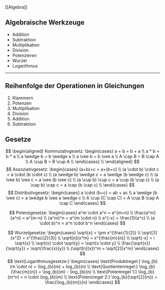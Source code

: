 [[Algebra]]
## Algebraische Werkzeuge

- Addition
- Subtraktion
- Multiplikation
- Division
- Potenzieren
- Wurzel
- Logarithmus

---
## Reihenfolge der Operationen in Gleichungen

1. Klammern
2. Potenzen
3. Multiplikation
4. Division
5. Addition
6. Subtraktion
## Gesetze
$$
\begin{aligned}
Kommutativgesetz:
\begin{cases}
a + b = b + a \\
a * b = b * a \\
a \wedge b = b \wedge a \\
a \vee b = b \vee a \\
A \cap B = B \cap A \\
A \cup B = B \cup A \\
\end{cases} \\
\end{aligned}
$$
$$
Assoziativgesetz:
\begin{cases}
(a+b)+c = a+(b+c) \\
(a \cdot b) \cdot c = a \cdot (b \cdot c) \\
(a \wedge b) \wedge c = a \wedge (b \wedge c) \\
(a \vee b) \vee c = a \vee (b \vee c) \\
(a \cup b) \cup c = a \cup (b \cup c) \\
(a \cap b) \cap c = a \cap (b \cap c) \\
\end{cases}
$$
$$
Distributivgesetz:
\begin{cases}
a \cdot (b+c)       = ab + ac \\
a \wedge (b \vee c) = a \wedge b \vee a \wedge c \\
A \cup (C \cap C) = A \cup B \cap A \cap C
\end{cases}
$$

$$
Potenzgesetze:
\begin{cases}
a^m \cdot a^n = a^{m+n} \\
\frac{a^m}{a^n} = a^{m-n} \\
{a^m}^n = a^{m \cdot n} \\
a^{-x} = \frac{1}{a^x} \\
(a \cdot b)^n = a^n \cdot b^n
\end{cases}
$$


$$
Wurzelgesetze:
\begin{cases}
\sqrt{x} = \pm x^{\frac{1}{2}} \\
\sqrt[3]{x^2} = x^{\frac{2}{3}} \\
\sqrt[n]{x^m} = x^{\frac{m}{n}} \\
\sqrt{-x} = i \sqrt{x} \\ 
\sqrt{x} \cdot \sqrt{y} = \sqrt{x \cdot y} \\
\frac{\sqrt{x}}{\sqrt{y}} = \sqrt{\frac{x}{y}} \\
(\sqrt[n]{x})^m = \sqrt[2]{x^m}
\end{cases}
$$
$$
\text{Logarithmusgesetze:}
\begin{cases}
\text{Produktregel:} \log_{b}(m \cdot n) = \log_{b}(m) + log_{b}(n) \\
\text{Quotientenregel:} \log_{b}(\frac{m}{n}) = \log_{b}(m) - \log_{b}(n) \\
\text{Potentregel 1:} \log_{b}(m^n) = n \cdot \log_{b}(m) \\
\text{Potenzregel 2:} \log_{b}(\sqrt[2]{m}) = \frac{\log_{b}(m)}{n}
\end{cases}
$$









